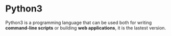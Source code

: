 # Python3

Python3 is a programming language that can be used both for writing **command-line scripts** or building **web applications**, it is the lastest version.
